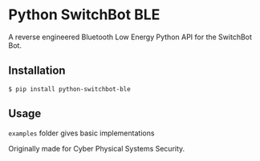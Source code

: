 # Python SwitchBot BLE

A reverse engineered Bluetooth Low Energy Python API for the SwitchBot Bot. 

## Installation

```
$ pip install python-switchbot-ble
```

## Usage

`examples` folder gives basic implementations


Originally made for Cyber Physical Systems Security.
